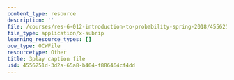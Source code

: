 ```yaml
---
content_type: resource
description: ''
file: /courses/res-6-012-introduction-to-probability-spring-2018/4556251d3d2a65a8b404f886464cf4dd_MzvRQFYUEFU.srt
file_type: application/x-subrip
learning_resource_types: []
ocw_type: OCWFile
resourcetype: Other
title: 3play caption file
uid: 4556251d-3d2a-65a8-b404-f886464cf4dd
---
```

